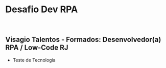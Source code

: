 # Desafio Dev RPA
<br>

## Visagio Talentos - Formados: Desenvolvedor(a) RPA / Low-Code RJ

- Teste de Tecnologia